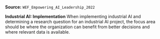 **Source:** `WEF_Empowering_AI_Leadership_2022`

**Industrial AI: Implementation**
When implementing industrial AI and determining a research question for an industrial AI project, the focus area should be where the organization can benefit from better decisions and where relevant data is available.
